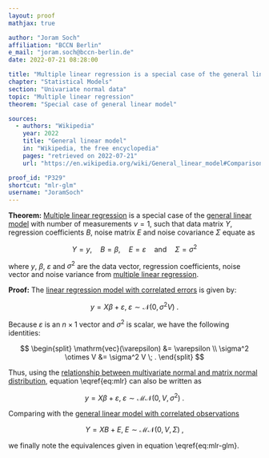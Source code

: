 ```yaml
---
layout: proof
mathjax: true

author: "Joram Soch"
affiliation: "BCCN Berlin"
e_mail: "joram.soch@bccn-berlin.de"
date: 2022-07-21 08:28:00

title: "Multiple linear regression is a special case of the general linear model"
chapter: "Statistical Models"
section: "Univariate normal data"
topic: "Multiple linear regression"
theorem: "Special case of general linear model"

sources:
  - authors: "Wikipedia"
    year: 2022
    title: "General linear model"
    in: "Wikipedia, the free encyclopedia"
    pages: "retrieved on 2022-07-21"
    url: "https://en.wikipedia.org/wiki/General_linear_model#Comparison_to_multiple_linear_regression"

proof_id: "P329"
shortcut: "mlr-glm"
username: "JoramSoch"
---
```



**Theorem:** [Multiple linear regression](/D/mlr) is a special case of the [general linear model](/D/glm) with number of measurements $v = 1$, such that data matrix $Y$, regression coefficients $B$, noise matrix $E$ and noise covariance $\Sigma$ equate as

$$ \label{eq:mlr-glm}
Y = y, \quad B = \beta, \quad E = \varepsilon \quad \text{and} \quad \Sigma = \sigma^2
$$

where $y$, $\beta$, $\varepsilon$ and $\sigma^2$ are the data vector, regression coefficients, noise vector and noise variance from [multiple linear regression](/D/mlr).


**Proof:** The [linear regression model with correlated errors](/D/mlr) is given by:

$$ \label{eq:mlr}
y = X\beta + \varepsilon, \; \varepsilon \sim \mathcal{N}(0, \sigma^2 V) \; .
$$

Because $\varepsilon$ is an $n \times 1$ vector and $\sigma^2$ is scalar, we have the following identities:

$$
\begin{split}
\mathrm{vec}(\varepsilon) &= \varepsilon \\
\sigma^2 \otimes V &= \sigma^2 V \; .
\end{split}
$$

Thus, using the [relationship between multivariate normal and matrix normal distribution](/P/matn-mvn), equation \eqref{eq:mlr} can also be written as

$$ \label{eq:mlr-dev}
y = X\beta + \varepsilon, \; \varepsilon \sim \mathcal{MN}(0, V, \sigma^2) \; .
$$

Comparing with the [general linear model with correlated observations](/D/glm)

$$ \label{eq:glm}
Y = X B + E, \; E \sim \mathcal{MN}(0, V, \Sigma) \; ,
$$

we finally note the equivalences given in equation \eqref{eq:mlr-glm}.